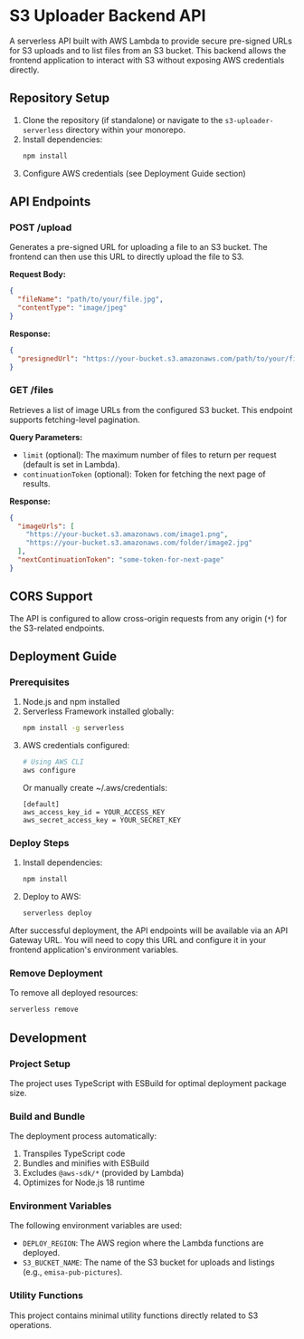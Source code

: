 # S3 Uploader Backend API

A serverless API built with AWS Lambda to provide secure pre-signed URLs for S3 uploads and to list files from an S3 bucket. This backend allows the frontend application to interact with S3 without exposing AWS credentials directly.

## Repository Setup

1.  Clone the repository (if standalone) or navigate to the `s3-uploader-serverless` directory within your monorepo.
2.  Install dependencies:
    ```bash
    npm install
    ```
3.  Configure AWS credentials (see Deployment Guide section)

## API Endpoints

### POST /upload
Generates a pre-signed URL for uploading a file to an S3 bucket. The frontend can then use this URL to directly upload the file to S3.

**Request Body:**
```json
{
  "fileName": "path/to/your/file.jpg",
  "contentType": "image/jpeg"
}
```

**Response:**
```json
{
  "presignedUrl": "https://your-bucket.s3.amazonaws.com/path/to/your/file.jpg?AWSAccessKeyId=...&Expires=...&Signature=..."
}
```

### GET /files
Retrieves a list of image URLs from the configured S3 bucket. This endpoint supports fetching-level pagination.

**Query Parameters:**
- `limit` (optional): The maximum number of files to return per request (default is set in Lambda).
- `continuationToken` (optional): Token for fetching the next page of results.

**Response:**
```json
{
  "imageUrls": [
    "https://your-bucket.s3.amazonaws.com/image1.png",
    "https://your-bucket.s3.amazonaws.com/folder/image2.jpg"
  ],
  "nextContinuationToken": "some-token-for-next-page"
}
```

## CORS Support

The API is configured to allow cross-origin requests from any origin (`*`) for the S3-related endpoints.

## Deployment Guide

### Prerequisites

1.  Node.js and npm installed
2.  Serverless Framework installed globally:
    ```bash
    npm install -g serverless
    ```
3.  AWS credentials configured:
    ```bash
    # Using AWS CLI
    aws configure
    ```
    Or manually create ~/.aws/credentials:
    ```
    [default]
    aws_access_key_id = YOUR_ACCESS_KEY
    aws_secret_access_key = YOUR_SECRET_KEY
    ```

### Deploy Steps

1.  Install dependencies:
    ```bash
    npm install
    ```

2.  Deploy to AWS:
    ```bash
    serverless deploy
    ```

After successful deployment, the API endpoints will be available via an API Gateway URL. You will need to copy this URL and configure it in your frontend application's environment variables.

### Remove Deployment

To remove all deployed resources:
```bash
serverless remove
```

## Development

### Project Setup
The project uses TypeScript with ESBuild for optimal deployment package size.

### Build and Bundle
The deployment process automatically:
1.  Transpiles TypeScript code
2.  Bundles and minifies with ESBuild
3.  Excludes `@aws-sdk/*` (provided by Lambda)
4.  Optimizes for Node.js 18 runtime

### Environment Variables
The following environment variables are used:
-   `DEPLOY_REGION`: The AWS region where the Lambda functions are deployed.
-   `S3_BUCKET_NAME`: The name of the S3 bucket for uploads and listings (e.g., `emisa-pub-pictures`).

### Utility Functions
This project contains minimal utility functions directly related to S3 operations.
